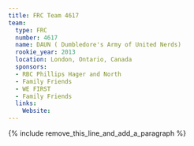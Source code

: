 ```yaml
---
title: FRC Team 4617
team:
  type: FRC
  number: 4617
  name: DAUN ( Dumbledore's Army of United Nerds)
  rookie_year: 2013
  location: London, Ontario, Canada
  sponsors:
  - RBC Phillips Hager and North
  - Family Friends
  - WE FIRST
  - Family Friends
  links:
    Website:
---
```


{% include remove_this_line_and_add_a_paragraph %}